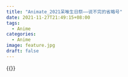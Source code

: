 ```yaml
---
title: "Animate_2021呆唯生日祭——说不完的省略号"
date: 2021-11-27T21:49:15+08:00
tags:
  - Anime
categories:
  - Anime
image: feature.jpg
draft: false
---
```


{{<bilibili BV1DF411b717>}}
